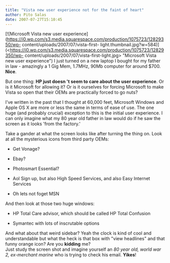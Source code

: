 ```yaml
---
title: "Vista new user experience not for the faint of heart"
author: Pito Salas
date: 2007-07-27T15:10:45
---
```




[![Microsoft Vista new user
experience](https://i0.wp.com/s3.media.squarespace.com/production/1075723/12829350/wp-
content/uploads/2007/07/vista-first-
light.thumbnail.jpg?w=584)](<https://i0.wp.com/s3.media.squarespace.com/production/1075723/12829350/wp-
content/uploads/2007/07/vista-first-light.jpg> "Microsoft Vista new user
experience") I just turned on a new laptop I bought for my father in law -
amazingly a 1 Gig Mem, 1.7MHz, 90Mb computer for around $700. **Nice**.

But one thing: **HP just doesn 't seem to care about the user experience**. Or
is it Microsoft for allowing it? Or is it ourselves for forcing Microsoft to
make Vista so open that their OEMs are practically forced to go nuts?

I've written in the past that I thought at 60,000 feet, Microsoft Windows and
Apple OS X are more or less the same in terms of ease of use. The one huge
(and probably crucial) exception to this is the initial user experience. I can
only imagine what my 80 year old father in law would do if he saw the screen
as it looks 'from the factory.'

Take a gander at what the screen looks like after turning the thing on. Look
at all the mysterious icons from third party OEMs:

  * Get Vonage?

  * Ebay?

  * Photosmart Essential?

  * Aol Sign up, but also High Speed Services, and also Easy Internet Services

  * Oh lets not foget MSN

And then look at those two huge windows:

  * HP Total Care advisor, which should be called HP Total Confusion

  * Symantec with lots of inscrutable options

And what about that weird sidebar? Yeah the clock is kind of cool and
understandable but what the heck is that box with "view headlines" and that
funny orange icon? Are you **kidding** me?  
Just study the screen shot and imagine yourself an _80 year old, world war 2,
ex-merchant marine_ who is trying to check his email. **Yikes**!



